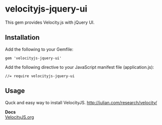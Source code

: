 # velocityjs-jquery-ui

This gem provides Velocity.js with jQuery UI. 

## Installation

Add the following to your Gemfile:

    gem 'velocityjs-jquery-ui'

Add the following directive to your JavaScript manifest file (application.js):

    //= require velocityjs-jquery-ui

## Usage

Quck and easy way to install VelocityJS. http://julian.com/research/velocity/

**Docs**  
[VelocityJS.org](http://VelocityJS.org)
